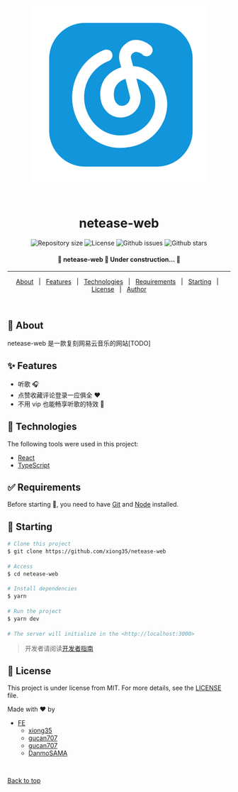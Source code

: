 <div align="center" id="top">
  <img src="./public/logo.svg" alt="netease-web" />

&#xa0;

</div>

<h1 align="center">netease-web</h1>

<p align="center">

  <img alt="Repository size" src="https://img.shields.io/github/repo-size/xiong35/netease-web?color=64EDAC">

  <img alt="License" src="https://img.shields.io/github/license/xiong35/netease-web?color=64EDAC">

  <img alt="Github issues" src="https://img.shields.io/github/issues/xiong35/netease-web?color=64EDAC" />

  <img alt="Github stars" src="https://img.shields.io/github/stars/xiong35/netease-web?color=64EDAC" />
</p>

<!-- Status -->

<h4 align="center">
 🚧  netease-web 🚀 Under construction...  🚧
</h4>

<hr>

<p align="center">
  <a href="#dart-about">About</a> &#xa0; | &#xa0;
  <a href="#sparkles-features">Features</a> &#xa0; | &#xa0;
  <a href="#rocket-technologies">Technologies</a> &#xa0; | &#xa0;
  <a href="#white_check_mark-requirements">Requirements</a> &#xa0; | &#xa0;
  <a href="#checkered_flag-starting">Starting</a> &#xa0; | &#xa0;
  <a href="#memo-license">License</a> &#xa0; | &#xa0;
  <a href="https://github.com/xiong35" target="_blank">Author</a>
</p>

<br>

## :dart: About

netease-web 是一款复刻网易云音乐的网站[TODO]

## :sparkles: Features

- 听歌 🎧
- 点赞收藏评论登录一应俱全 ♥
- 不用 vip 也能畅享听歌的特效 🎉

## :rocket: Technologies

The following tools were used in this project:

- [React](https://reactjs.org/)
- [TypeScript](https://www.typescriptlang.org/)

## :white_check_mark: Requirements

Before starting :checkered_flag:, you need to have [Git](https://git-scm.com) and [Node](https://nodejs.org/en/) installed.

## :checkered_flag: Starting

```bash
# Clone this project
$ git clone https://github.com/xiong35/netease-web

# Access
$ cd netease-web

# Install dependencies
$ yarn

# Run the project
$ yarn dev

# The server will initialize in the <http://localhost:3000>
```

> 开发者请阅读[开发者指南](./docs/开发者指南.md)

## :memo: License

This project is under license from MIT. For more details, see the [LICENSE](LICENSE.md) file.

Made with :heart: by

- [FE](https://github.com/xiong35/netease-web-FE)
  - [xiong35](https://github.com/xiong35)
  - [gucan707](https://github.com/gucan707)
  - [gucan707](https://github.com/gucan707)
  - [DanmoSAMA](https://github.com/DanmoSAMA)

&#xa0;

<a href="#top">Back to top</a>
